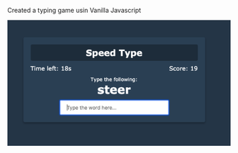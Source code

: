 Created a typing game usin Vanilla Javascript

![Typing Game](https://github.com/whl827/javscriptProjects/blob/master/typing-game/typing%20game.png)

